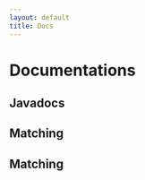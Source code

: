 ```yaml
---
layout: default
title: Docs
---
```


<div class="home">

  <h1 class="page-heading">Documentations</h1>
  <h2>Javadocs</h2>

  <h2>Matching</h2>


  <h2>Matching</h2>

</div>

